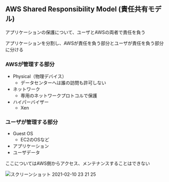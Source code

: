 ## AWS Shared Responsibility Model (責任共有モデル)

アプリケーションの保護について、ユーザとAWSの両者で責任を負う

アプリケーションを分割し、AWSが責任を負う部分とユーザが責任を負う部分に分ける

### AWSが管理する部分

- Physical（物理デバイス）
  - データセンターへは誰の訪問も許可しない
- ネットワーク
  - 専用のネットワークプロトコルで保護
- ハイパーバイザー
  - Xen
  
### ユーザが管理する部分

- Guest OS
  - EC2のOSなど
- アプリケーション
- ユーザデータ

ここについてはAWS側からアクセス、メンテナンスすることはできない

![スクリーンショット 2021-02-10 23 21 25](https://user-images.githubusercontent.com/56820273/107522132-b6ec5300-6bf6-11eb-94c4-70a3d1c626ec.png)
